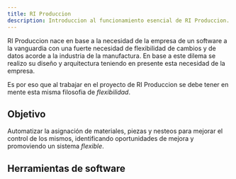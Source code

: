 ```yaml
---
title: RI Produccion
description: Introduccion al funcionamiento esencial de RI Produccion.
---
```


RI Produccion nace en base a la necesidad de la empresa de un software a la vanguardia con una fuerte necesidad de flexibilidad de cambios y de datos acorde a la industria de la manufactura. En base a este dilema se realizo su diseño y arquitectura teniendo en presente esta necesidad de la empresa.

Es por eso que al trabajar en el proyecto de RI Produccion se debe tener en mente esta misma filosofia de *flexibilidad*.

## Objetivo

Automatizar la asignación de materiales, piezas y nesteos para mejorar el control de los mismos, identificando oportunidades de mejora y promoviendo un sistema *flexible*.

## Herramientas de software

